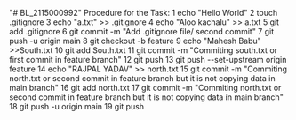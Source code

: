 "# BL_2115000992" 
Procedure for the Task:
    1  echo "Hello World"
    2  touch .gitignore
    3  echo "a.txt" >> .gitignore
    4  echo "Aloo kachalu" >> a.txt
    5  git add .gitignore
    6  git commit -m "Add .gitignore file/ second commit"
    7  git push -u origin main
    8  git checkout -b feature
    9  echo "Mahesh Babu" >>South.txt
   10  git add South.txt
   11  git commit -m "Commiting south.txt or first commit in feature branch"
   12  git push
   13  git push --set-upstream origin feature
   14  echo "RAJPAL YADAV" >> north.txt
   15  git commit -m "Commiting north.txt or second commit in feature branch but it is not copying data in main branch"
   16  git add north.txt
   17  git commit -m "Commiting north.txt or second commit in feature branch but it is not copying data in main branch"
   18  git push -u origin main
   19  git push

